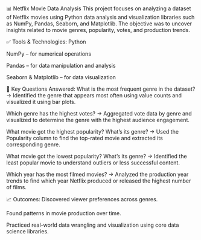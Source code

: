 📊 Netflix Movie Data Analysis
This project focuses on analyzing a dataset of Netflix movies using Python data analysis and visualization libraries such as NumPy, Pandas, Seaborn, and Matplotlib. The objective was to uncover insights related to movie genres, popularity, votes, and production trends.

✅ Tools & Technologies:
Python

NumPy – for numerical operations

Pandas – for data manipulation and analysis

Seaborn & Matplotlib – for data visualization

🧠 Key Questions Answered:
What is the most frequent genre in the dataset?
→ Identified the genre that appears most often using value counts and visualized it using bar plots.

Which genre has the highest votes?
→ Aggregated vote data by genre and visualized to determine the genre with the highest audience engagement.

What movie got the highest popularity? What’s its genre?
→ Used the Popularity column to find the top-rated movie and extracted its corresponding genre.

What movie got the lowest popularity? What’s its genre?
→ Identified the least popular movie to understand outliers or less successful content.

Which year has the most filmed movies?
→ Analyzed the production year trends to find which year Netflix produced or released the highest number of films.

📈 Outcomes:
Discovered viewer preferences across genres.

Found patterns in movie production over time.

Practiced real-world data wrangling and visualization using core data science libraries.
